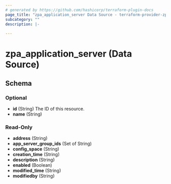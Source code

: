 ```yaml
---
# generated by https://github.com/hashicorp/terraform-plugin-docs
page_title: "zpa_application_server Data Source - terraform-provider-zpa"
subcategory: ""
description: |-
  
---
```


# zpa_application_server (Data Source)





<!-- schema generated by tfplugindocs -->
## Schema

### Optional

- **id** (String) The ID of this resource.
- **name** (String)

### Read-Only

- **address** (String)
- **app_server_group_ids** (Set of String)
- **config_space** (String)
- **creation_time** (String)
- **description** (String)
- **enabled** (Boolean)
- **modified_time** (String)
- **modifiedby** (String)


